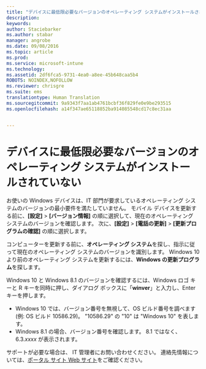 ```yaml
---
title: "デバイスに最低限必要なバージョンのオペレーティング システムがインストールされていない | Microsoft Intune"
description: 
keywords: 
author: Staciebarker
ms.author: stabar
manager: angrobe
ms.date: 09/08/2016
ms.topic: article
ms.prod: 
ms.service: microsoft-intune
ms.technology: 
ms.assetid: 2df6fca5-9731-4ea0-a8ee-45b648caa5b4
ROBOTS: NOINDEX,NOFOLLOW
ms.reviewer: chrisgre
ms.suite: ems
translationtype: Human Translation
ms.sourcegitcommit: 9a9343f7aa1ab4761bcbf36f829fe0e9be293515
ms.openlocfilehash: a14f347ae65118852ba914085548cd17c8ec31aa


---
```



# デバイスに最低限必要なバージョンのオペレーティング システムがインストールされていない

お使いの Windows デバイスは、IT 部門が要求しているオペレーティング システムのバージョンの最小要件を満たしていません。 モバイル デバイスを更新する前に、**[設定]** &gt; **[バージョン情報]** の順に選択して、現在のオペレーティング システムのバージョンを確認します。 次に、**[設定]** &gt; **[電話の更新]** &gt; **[更新プログラムの確認]** の順に選択します。

コンピューターを更新する前に、**オペレーティング システム**を探し、指示に従って現在のオペレーティング システムのバージョンを識別します。 Windows 10 より前のオペレーティング システムを更新するには、**Windows の更新プログラム**を探します。

Windows 10 と Windows 8.1 のバージョンを確認するには、Windows ロゴ キーと R キーを同時に押し、ダイアログ ボックスに「**winver**」と入力し、Enter キーを押します。

- Windows 10 では、バージョン番号を無視して、OS ビルド番号を調べます (例: OS ビルド 10586.29)。 "10586.29" の "10" は "Windows 10" を表します。
- Windows 8.1 の場合、バージョン番号を確認します。 8.1 ではなく、6.3.*xxxx* が表示されます。

サポートが必要な場合は、 IT 管理者にお問い合わせください。 連絡先情報については、[ポータル サイト Web サイト](http://portal.manage.microsoft.com)をご確認ください。



<!--HONumber=Oct16_HO2-->


